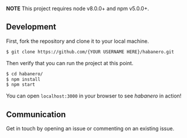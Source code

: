 **NOTE** This project requires node v8.0.0+ and npm v5.0.0+.

## Development
First, fork the repository and clone it to your local machine.
```bash
$ git clone https://github.com/{YOUR USERNAME HERE}/habanero.git
```

Then verify that you can run the project at this point.
```bash
$ cd habanero/
$ npm install
$ npm start
```

You can open `localhost:3000` in your browser to see *habanero* in action!

## Communication
Get in touch by opening an issue or commenting on an existing issue.
